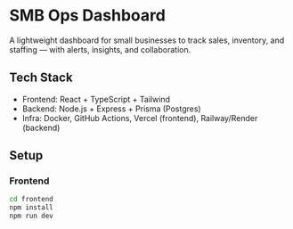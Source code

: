 # SMB Ops Dashboard

A lightweight dashboard for small businesses to track sales, inventory, and staffing — with alerts, insights, and collaboration.

## Tech Stack
- Frontend: React + TypeScript + Tailwind
- Backend: Node.js + Express + Prisma (Postgres)
- Infra: Docker, GitHub Actions, Vercel (frontend), Railway/Render (backend)

## Setup

### Frontend
```bash
cd frontend
npm install
npm run dev